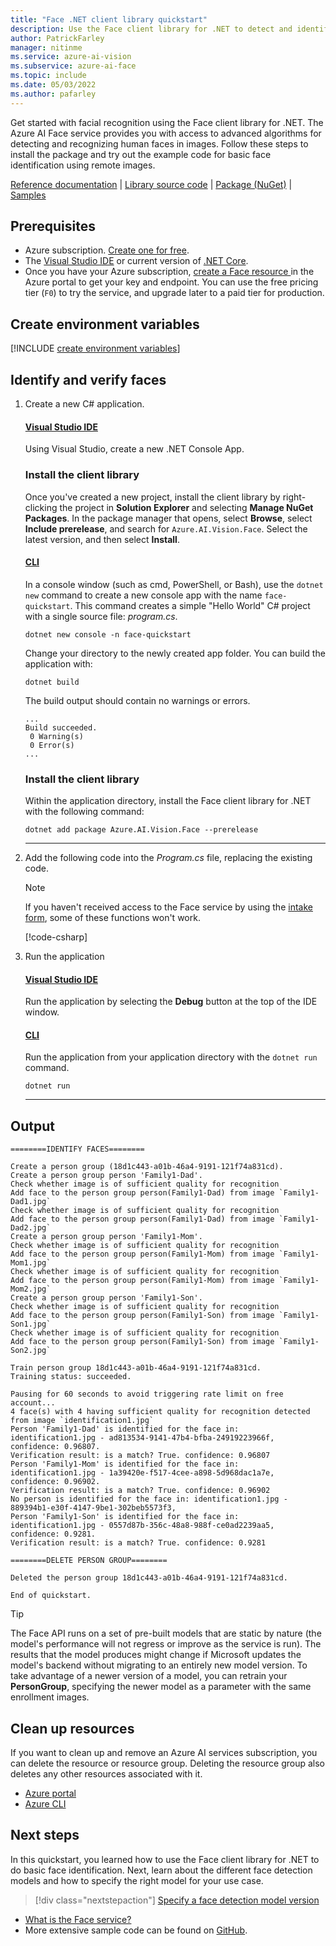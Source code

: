 ```yaml
---
title: "Face .NET client library quickstart"
description: Use the Face client library for .NET to detect and identify faces (facial recognition search).
author: PatrickFarley
manager: nitinme
ms.service: azure-ai-vision
ms.subservice: azure-ai-face
ms.topic: include
ms.date: 05/03/2022
ms.author: pafarley
---
```


Get started with facial recognition using the Face client library for .NET. The Azure AI Face service provides you with access to advanced algorithms for detecting and recognizing human faces in images. Follow these steps to install the package and try out the example code for basic face identification using remote images.

[Reference documentation](https://aka.ms/azsdk-csharp-face-ref) | [Library source code](https://github.com/Azure/azure-sdk-for-net/tree/main/sdk/face/Azure.AI.Vision.Face) | [Package (NuGet)](https://aka.ms/azsdk-csharp-face-pkg) | [Samples](https://github.com/Azure/azure-sdk-for-net/tree/main/sdk/face/Azure.AI.Vision.Face/samples)

## Prerequisites

* Azure subscription. [Create one for free](https://azure.microsoft.com/free/cognitive-services/).
* The [Visual Studio IDE](https://visualstudio.microsoft.com/vs/) or current version of [.NET Core](https://dotnet.microsoft.com/download/dotnet-core).
* Once you have your Azure subscription, <a href="https://portal.azure.com/#create/Microsoft.CognitiveServicesFace"  title="Create a Face resource"  target="_blank">create a Face resource </a> in the Azure portal to get your key and endpoint. You can use the free pricing tier (`F0`) to try the service, and upgrade later to a paid tier for production.


## Create environment variables

[!INCLUDE [create environment variables](../face-environment-variables.md)]

## Identify and verify faces

1. Create a new C# application.

    #### [Visual Studio IDE](#tab/visual-studio)

    Using Visual Studio, create a new .NET Console App. 

    ### Install the client library 

    Once you've created a new project, install the client library by right-clicking the project in  **Solution Explorer** and selecting **Manage NuGet Packages**. In the package manager that opens, select **Browse**, select **Include prerelease**, and search for `Azure.AI.Vision.Face`. Select the latest version, and then select **Install**. 

    #### [CLI](#tab/cli)

    In a console window (such as cmd, PowerShell, or Bash), use the `dotnet new` command to create a new console app with the name `face-quickstart`. This command creates a simple "Hello World" C# project with a single source file: *program.cs*. 

    ```console
    dotnet new console -n face-quickstart
    ```

    Change your directory to the newly created app folder. You can build the application with:

    ```console
    dotnet build
    ```

    The build output should contain no warnings or errors. 

    ```console
    ...
    Build succeeded.
     0 Warning(s)
     0 Error(s)
    ...
    ```

    ### Install the client library 

    Within the application directory, install the Face client library for .NET with the following command:

    ```console
    dotnet add package Azure.AI.Vision.Face --prerelease
    ```

    ---
1. Add the following code into the *Program.cs* file, replacing the existing code.

    > [!NOTE]
    > If you haven't received access to the Face service by using the [intake form](https://aka.ms/facerecognition), some of these functions won't work.
    
    [!code-csharp[](~/cognitive-services-quickstart-code/dotnet/Face/Quickstart.cs?name=snippet_single)]


1. Run the application

    #### [Visual Studio IDE](#tab/visual-studio)

    Run the application by selecting the **Debug** button at the top of the IDE window.

    #### [CLI](#tab/cli)

    Run the application from your application directory with the `dotnet run` command.

    ```dotnet
    dotnet run
    ```

    ---



## Output

```console
========IDENTIFY FACES========

Create a person group (18d1c443-a01b-46a4-9191-121f74a831cd).
Create a person group person 'Family1-Dad'.
Check whether image is of sufficient quality for recognition
Add face to the person group person(Family1-Dad) from image `Family1-Dad1.jpg`
Check whether image is of sufficient quality for recognition
Add face to the person group person(Family1-Dad) from image `Family1-Dad2.jpg`
Create a person group person 'Family1-Mom'.
Check whether image is of sufficient quality for recognition
Add face to the person group person(Family1-Mom) from image `Family1-Mom1.jpg`
Check whether image is of sufficient quality for recognition
Add face to the person group person(Family1-Mom) from image `Family1-Mom2.jpg`
Create a person group person 'Family1-Son'.
Check whether image is of sufficient quality for recognition
Add face to the person group person(Family1-Son) from image `Family1-Son1.jpg`
Check whether image is of sufficient quality for recognition
Add face to the person group person(Family1-Son) from image `Family1-Son2.jpg`

Train person group 18d1c443-a01b-46a4-9191-121f74a831cd.
Training status: succeeded.

Pausing for 60 seconds to avoid triggering rate limit on free account...
4 face(s) with 4 having sufficient quality for recognition detected from image `identification1.jpg`
Person 'Family1-Dad' is identified for the face in: identification1.jpg - ad813534-9141-47b4-bfba-24919223966f, confidence: 0.96807.
Verification result: is a match? True. confidence: 0.96807
Person 'Family1-Mom' is identified for the face in: identification1.jpg - 1a39420e-f517-4cee-a898-5d968dac1a7e, confidence: 0.96902.
Verification result: is a match? True. confidence: 0.96902
No person is identified for the face in: identification1.jpg - 889394b1-e30f-4147-9be1-302beb5573f3,
Person 'Family1-Son' is identified for the face in: identification1.jpg - 0557d87b-356c-48a8-988f-ce0ad2239aa5, confidence: 0.9281.
Verification result: is a match? True. confidence: 0.9281

========DELETE PERSON GROUP========

Deleted the person group 18d1c443-a01b-46a4-9191-121f74a831cd.

End of quickstart.
```



> [!TIP]
> The Face API runs on a set of pre-built models that are static by nature (the model's performance will not regress or improve as the service is run). The results that the model produces might change if Microsoft updates the model's backend without migrating to an entirely new model version. To take advantage of a newer version of a model, you can retrain your **PersonGroup**, specifying the newer model as a parameter with the same enrollment images.

## Clean up resources

If you want to clean up and remove an Azure AI services subscription, you can delete the resource or resource group. Deleting the resource group also deletes any other resources associated with it.

* [Azure portal](../../../multi-service-resource.md?pivots=azportal#clean-up-resources)
* [Azure CLI](../../../multi-service-resource.md?pivots=azcli#clean-up-resources)

## Next steps

In this quickstart, you learned how to use the Face client library for .NET to do basic face identification. Next, learn about the different face detection models and how to specify the right model for your use case.

> [!div class="nextstepaction"]
> [Specify a face detection model version](../../how-to/specify-detection-model.md)

* [What is the Face service?](../../overview-identity.md)
* More extensive sample code can be found on [GitHub](https://aka.ms/FaceSamples).
